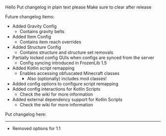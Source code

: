 Hello
Put changelog in plain text please
Make sure to clear after release

Future changelog items:
- Added Gravity Config
    - Contains gravity belts
- Added Item Config
    - Contains item reach overrides
- Added Structure Config
    - Contains structure and structure set removals
- Partially locked config GUIs when configs are synced from the server
    - Config syncing introduced in FrozenLib 1.5
- Added Kotlin script remapping
    - Enables accessing obfuscated Minecraft classes
        - Also (optionally) includes mod classes!
- Added config options to configure script remapping
- Added config interactions for Kotlin Scripts
    - Check the wiki for more information
- Added external dependency support for Kotlin Scripts
    - Check the wiki for more information

Put changelog here:

-----------------
- Removed options for 1.1
